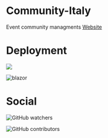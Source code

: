 # Community-Italy
Event community managments
[Website](https://community-italy.azureedge.net/)

# Deployment
![](https://github.com/andreatosato/Community-Italy/workflows/azfunc/badge.svg)

![blazor](https://github.com/andreatosato/Community-Italy/workflows/blazor/badge.svg)

# Social
![GitHub watchers](https://img.shields.io/github/watchers/andreatosato/community-italy?style=social)

![GitHub contributors](https://img.shields.io/github/contributors/andreatosato/community-italy)
